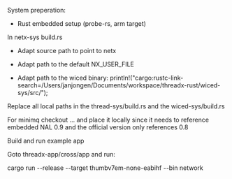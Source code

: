 System preperation:

- Rust embedded setup (probe-rs, arm target)

In netx-sys build.rs
- Adapt source path to point to netx 

- Adapt path to the default NX_USER_FILE 

- Adapt path to the wiced binary:
    println!("cargo:rustc-link-search=/Users/janjongen/Documents/workspace/threadx-rust/wiced-sys/src/");

Replace all local paths in the thread-sys/build.rs and the wiced-sys/build.rs

For minimq checkout ... and place it locally since it needs to reference embedded NAL 0.9 and the official version only references 0.8

Build and run example app 


Goto threadx-app/cross/app and run: 

cargo run --release --target thumbv7em-none-eabihf --bin network

